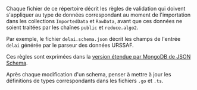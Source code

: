 Chaque fichier de ce répertoire décrit les règles de validation qui doivent s'appliquer au type de données correspondant au moment de l'importation dans les collections `ImportedData` et `RawData`, avant que ces données ne soient traitées par les chaînes `public` et `reduce.algo2`.

Par exemple, le fichier `delai.schema.json` décrit les champs de l'entrée `delai` générée par le parseur des données URSSAF.

Ces règles sont exprimées dans la [version étendue par MongoDB de JSON Schema](https://docs.mongodb.com/manual/reference/operator/query/jsonSchema).

Après chaque modification d'un schema, penser à mettre à jour les définitions de types correspondants dans les fichiers `.go` et `.ts`.
